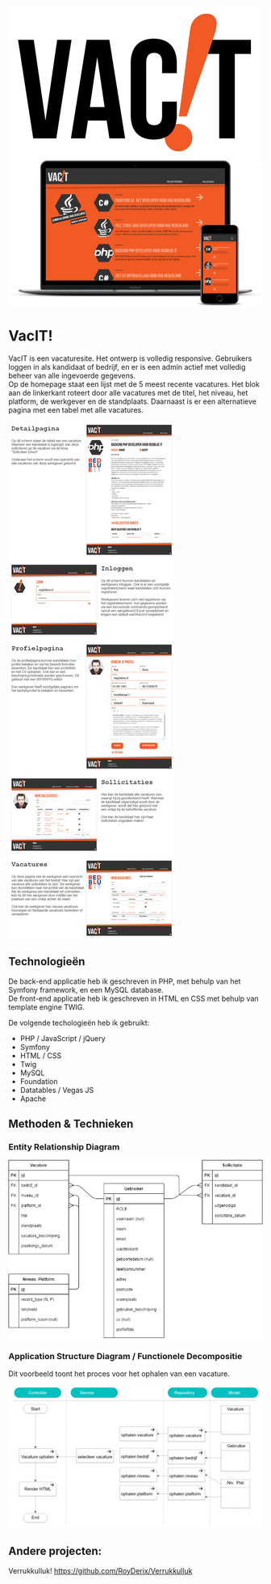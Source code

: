 <img src="public/assets/logo/vacit-logo-black.png"/>


<img src="public/assets/screenshots/mockup.png"/>

# VacIT!

VacIT is een vacaturesite. Het ontwerp is volledig responsive. Gebruikers loggen in als kandidaat of bedrijf, en er is een admin actief met volledig beheer van alle ingevoerde gegevens.  
Op de homepage staat een lijst met de 5 meest recente vacatures. Het blok aan de linkerkant roteert door alle vacatures met de titel, het niveau, het platform, de werkgever en de standplaats.
Daarnaast is er een alternatieve pagina met een tabel met alle vacatures.


<img src="public/assets/screenshots/paginas.png"/>

## Technologieën

De back-end applicatie heb ik geschreven in PHP, met behulp van het Symfony framework, en een MySQL database.  
De front-end applicatie heb ik geschreven in HTML en CSS met behulp van template engine TWIG.

De volgende techologieën heb ik gebruikt:

- PHP / JavaScript / jQuery
- Symfony
- HTML / CSS
- Twig
- MySQL
- Foundation
- Datatables / Vegas JS
- Apache

## Methoden & Technieken

### Entity Relationship Diagram

<img src="public/assets/screenshots/ERD-Vacit.png" />



### Application Structure Diagram / Functionele Decompositie

Dit voorbeeld toont het proces voor het ophalen van een vacature.

<img src="public/assets/screenshots/ASD-Vacit.png" />

## Andere projecten:

Verrukkulluk! https://github.com/RoyDerix/Verrukkulluk